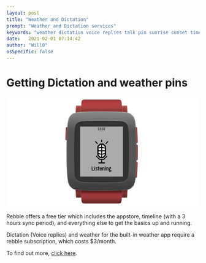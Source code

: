 ```yaml
---
layout: post
title: "Weather and Dictation"
prompt: "Weather and Dictation services"
keywords: "weather dictation voice replies talk pin sunrise sunset timeline"
date:   2021-02-01 07:14:42
author: "Will0"
osSpecific: false
---
```


# Getting Dictation and weather pins 

![](/images/misc/voice.png)

Rebble offers a free tier which includes the appstore, timeline (with a 3 hours sync period), and everything else to get the basics up and running.   
    
Dictation (Voice replies) and weather for the built-in weather app require a rebble subscription, which costs $3/month.   

To find out more, [click here](/topic/subscription/).    
